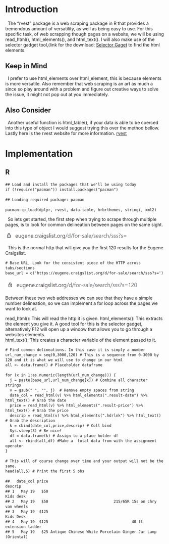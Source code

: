 # Introduction

  The “rvest” package is a web scraping package in R that provides a
tremendous amount of versatility, as well as being easy to use. For this
specific task, of web scrapping though pages on a website, we will be
using read\_html(), html\_elements(), and html\_text(). I will also make
use of the selector gadget tool,(link for the download:
[Selector Gaget](https://chrome.google.com/webstore/detail/selectorgadget/mhjhnkcfbdhnjickkkdbjoemdmbfginb)
to find the html elements.

## Keep in Mind

  I prefer to use html\_elements over html\_element, this is because
elements is more versatile. Also remember that web scraping is an art as
much a since so play around with a problem and figure out creative ways
to solve the issue, it might not pop out at you immediately.

## Also Consider

  Another useful function is html\_table(), if your data is able to be
coerced into this type of object I would suggest trying this over the
method bellow. Lastly here is the rvest website for more information.
[rvest](https://rvest.tidyverse.org/)

# Implementation

## R

    ## Load and install the packages that we'll be using today
    if (!require("pacman")) install.packages("pacman")

    ## Loading required package: pacman

    pacman::p_load(dplyr, rvest, data.table, hrbrthemes, stringi, xml2)

  So lets get started, the first step when trying to scrape through
multiple pages, is to look for common delineation between pages on the
same sight.

<img src="images/Base_url.PNG" width="390" />

  This is the normal http that will give you the first 120 results for
the Eugene Craigslist.

    # Base URL, Look for the consistent piece of the HTTP across tabs/sections
    base_url = c('https://eugene.craigslist.org/d/for-sale/search/sss?s=')

<img src="images/dif_url.PNG" width="432" />

Between these two web addresses we can see that they have a simple
number delineation, so we can implement a for loop across the pages we
want to look at.

read\_html(): This will read the http it is given. html\_elements():
This extracts the element you give it. A good tool for this is the
selector gadget, alternatively F12 will open up a window that allows you
to go through a websites elements.  
html\_text(): This creates a character variable of the element passed to
it.

    # Find common delineations. In this case it is simply a number
    url_num_change = seq(0,3000,120) # This is a sequence from 0-3000 by 120 and it is what we will use to change in our html
    all <- data.frame() # Placeholder dataframe

    for (x in 1:as.numeric(length(url_num_change))) {
      j = paste(base_url,url_num_change[x]) # Combine all character strings
      v = gsub(" ", "", j)  # Remove empty spaces from string
      date_col = read_html(v) %>% html_elements(".result-date") %>% html_text() # Grab the date 
      price = read_html(v) %>% html_elements(".result-price") %>% html_text() # Grab the price 
      descrip = read_html(v) %>% html_elements(".hdrlnk") %>% html_text() # Grab the description 
      k = cbind(date_col,price,descrip) # Coll bind 
      Sys.sleep(3) # Be nice!
      df = data.frame(k) # Assign to a place holder df
      all <- rbind(all,df) #Make a  total data from with the assignment operator
    }

    # This will of course change over time and your output will not be the same.
    head(all,5) # Print the first 5 obs

    ##   date_col price                                                    descrip
    ## 1   May 19   $50                                                  Kids desk
    ## 2   May 19   $50                             215/65R 15s on chry van wheels
    ## 3   May 19  $125                                                  Kids Desk
    ## 4   May 19  $125                                     40 ft extension ladder
    ## 5   May 19   $25 Antique Chinese White Porcelain Ginger Jar Lamp (Oriental)
